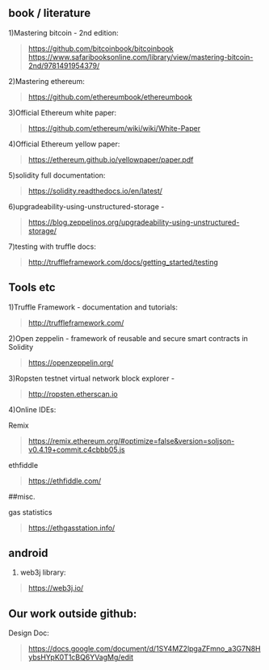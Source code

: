## book / literature

1)Mastering bitcoin - 2nd edition:
>https://github.com/bitcoinbook/bitcoinbook
    https://www.safaribooksonline.com/library/view/mastering-bitcoin-2nd/9781491954379/

2)Mastering ethereum:
>https://github.com/ethereumbook/ethereumbook

3)Official Ethereum white paper:
>https://github.com/ethereum/wiki/wiki/White-Paper

4)Official Ethereum yellow paper:
>https://ethereum.github.io/yellowpaper/paper.pdf

5)solidity full documentation:
>https://solidity.readthedocs.io/en/latest/

6)upgradeability-using-unstructured-storage -
>https://blog.zeppelinos.org/upgradeability-using-unstructured-storage/    

7)testing with truffle docs:
>http://truffleframework.com/docs/getting_started/testing

## Tools etc

1)Truffle Framework - documentation and tutorials:
>http://truffleframework.com/

2)Open zeppelin - framework of reusable and secure smart contracts in Solidity
>https://openzeppelin.org/

3)Ropsten testnet virtual network block explorer -
>http://ropsten.etherscan.io

4)Online IDEs:  

Remix
>https://remix.ethereum.org/#optimize=false&version=soljson-v0.4.19+commit.c4cbbb05.js

ethfiddle
>https://ethfiddle.com/

##misc.

gas statistics
>https://ethgasstation.info/

## android

1) web3j library:  
>https://web3j.io/

## Our work outside github:
Design Doc:
>https://docs.google.com/document/d/1SY4MZ2lpgaZFmno_a3G7N8HybsHYpK0T1cBQ6YVagMg/edit



